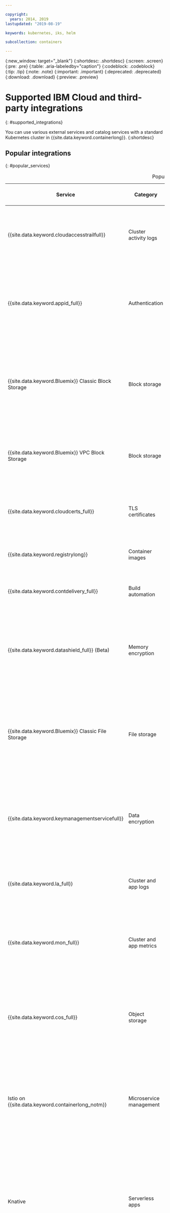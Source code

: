 ```yaml
---

copyright:
  years: 2014, 2019
lastupdated: "2019-08-19"

keywords: kubernetes, iks, helm

subcollection: containers

---
```


{:new_window: target="_blank"}
{:shortdesc: .shortdesc}
{:screen: .screen}
{:pre: .pre}
{:table: .aria-labeledby="caption"}
{:codeblock: .codeblock}
{:tip: .tip}
{:note: .note}
{:important: .important}
{:deprecated: .deprecated}
{:download: .download}
{:preview: .preview}


# Supported IBM Cloud and third-party integrations
{: #supported_integrations}

You can use various external services and catalog services with a standard Kubernetes cluster in {{site.data.keyword.containerlong}}.
{:shortdesc}

## Popular integrations
{: #popular_services}

<table summary="The table shows available services that you can add to your cluster and that are popular among {{site.data.keyword.containerlong_notm}} users. Rows are to be read from the left to right, with the name of the service in column one, and a description of the service in column two.">
<caption>Popular services</caption>
<thead>
<tr>
<th>Service</th>
<th>Category</th>
<th>Description</th>
<th>Classic</th>
<th>VPC on Classic</th>
</tr>
</thead>
<tbody>
<tr>
<td>{{site.data.keyword.cloudaccesstrailfull}}</td>
<td>Cluster activity logs</td>
<td>Monitor the administrative activity that is made in your cluster by analyzing logs through Grafana. For more information about the service, see the [Activity Tracker](/docs/services/cloud-activity-tracker?topic=cloud-activity-tracker-getting-started) documentation. For more information about the types of events that you can track, see [Activity Tracker events](/docs/containers?topic=containers-at_events).</td>
<td><img src="images/confirm.svg" width="32" alt="Feature available" style="width:32px;" /></td>
<td><img src="images/confirm.svg" width="32" alt="Feature available" style="width:32px;" /></td>
</tr>
<tr>
<td>{{site.data.keyword.appid_full}}</td>
<td>Authentication</td>
<td>Add a level of security to your apps with [{{site.data.keyword.appid_short}}](/docs/services/appid?topic=appid-getting-started) by requiring users to sign in. To authenticate web or API HTTP/HTTPS requests to your app, you can integrate {{site.data.keyword.appid_short_notm}} with your Ingress service by using the [{{site.data.keyword.appid_short_notm}} authentication Ingress annotation](/docs/containers?topic=containers-ingress_annotation#appid-auth).</td>
<td><img src="images/confirm.svg" width="32" alt="Feature available" style="width:32px;" /></td>
<td><img src="images/confirm.svg" width="32" alt="Feature available" style="width:32px;" /></td>
</tr>
<tr>
<td>{{site.data.keyword.Bluemix}} Classic Block Storage</td>
<td>Block storage</td>
<td>[{{site.data.keyword.cloud_notm}} Block Storage](/docs/infrastructure/BlockStorage?topic=BlockStorage-getting-started#getting-started) is persistent, high-performance iSCSI storage that you can add to your apps by using Kubernetes persistent volumes (PVs). Use block storage to deploy stateful apps in a single zone or as high-performance storage for single pods. For more information about how to provision block storage in your cluster, see [Storing data on {{site.data.keyword.cloud_notm}} Block Storage](/docs/containers?topic=containers-block_storage#block_storage)</td>
<td><img src="images/confirm.svg" width="32" alt="Feature available" style="width:32px;" /></td>
<td></td>
</tr>
<tr>
<td>{{site.data.keyword.Bluemix}} VPC Block Storage</td>
<td>Block storage</td>
<td>[Block Storage for VPC](/docs/vpc-on-classic-block-storage?topic=vpc-on-classic-block-storage-getting-started) provides hypervisor-mounted, high-performance data storage for your virtual server instances that you provision within a VPC on Classic cluster. For more information about how to provision VPC Block Storage in your cluster, see [Storing data on VPC Block Storage](/docs/containers?topic=containers-vpc-block)</td>
<td></td>
<td><img src="images/confirm.svg" width="32" alt="Feature available" style="width:32px;" /></td>
</tr>
<tr>
<td>{{site.data.keyword.cloudcerts_full}}</td>
<td>TLS certificates</td>
<td>You can use <a href="/docs/services/certificate-manager?topic=certificate-manager-getting-started#getting-started" target="_blank">{{site.data.keyword.cloudcerts_long}} <img src="../icons/launch-glyph.svg" alt="External link icon"></a> to store and manage SSL certificates for your apps. For more information, see <a href="https://www.ibm.com/blogs/bluemix/2018/01/use-ibm-cloud-certificate-manager-ibm-cloud-container-service-deploy-custom-domain-tls-certificates/" target="_blank">Use {{site.data.keyword.cloudcerts_long_notm}} with {{site.data.keyword.containerlong_notm}} to deploy custom domain TLS Certificates <img src="../icons/launch-glyph.svg" alt="External link icon"></a>. </td>
<td><img src="images/confirm.svg" width="32" alt="Feature available" style="width:32px;" /></td>
<td><img src="images/confirm.svg" width="32" alt="Feature available" style="width:32px;" /></td>
</tr>
<tr>
<td>{{site.data.keyword.registrylong}}</td>
<td>Container images</td>
<td>Set up your own secured Docker image repository where you can safely store and share images between cluster users. For more information, see the <a href="/docs/services/Registry?topic=registry-getting-started" target="_blank">{{site.data.keyword.registrylong}} documentation <img src="../icons/launch-glyph.svg" alt="External link icon"></a>.</td>
<td><img src="images/confirm.svg" width="32" alt="Feature available" style="width:32px;" /></td>
<td><img src="images/confirm.svg" width="32" alt="Feature available" style="width:32px;" /></td>
</tr>
<tr>
<td>{{site.data.keyword.contdelivery_full}}</td>
<td>Build automation</td>
<td>Automate your app builds and container deployments to Kubernetes clusters by using a toolchain. For more information about the setup, see the blog <a href="https://developer.ibm.com/recipes/tutorials/deploy-kubernetes-pods-to-the-bluemix-container-service-using-devops-pipelines/" target="_blank">Deploy Kubernetes pods to the {{site.data.keyword.containerlong_notm}} using DevOps Pipelines <img src="../icons/launch-glyph.svg" alt="External link icon"></a>. </td>
<td><img src="images/confirm.svg" width="32" alt="Feature available" style="width:32px;" /></td>
<td><img src="images/confirm.svg" width="32" alt="Feature available" style="width:32px;" /></td>
</tr>
<tr>
<td>{{site.data.keyword.datashield_full}} (Beta)</td>
<td>Memory encryption</td>
<td>You can use <a href="/docs/services/data-shield?topic=data-shield-getting-started#getting-started" target="_blank">{{site.data.keyword.datashield_short}} <img src="../icons/launch-glyph.svg" alt="External link icon"></a> to encrypt your data memory. {{site.data.keyword.datashield_short}} is integrated with Intel® Software Guard Extensions (SGX) and Fortanix® technology so that your {{site.data.keyword.cloud_notm}} container workload code and data are protected in use. The app code and data run in CPU-hardened enclaves, which are trusted areas of memory on the worker node that protect critical aspects of the app, which helps to keep the code and data confidential and unmodified.</td>
<td><img src="images/confirm.svg" width="32" alt="Feature available" style="width:32px;" /></td>
<td></td>
</tr>
<tr>
<td>{{site.data.keyword.Bluemix}} Classic File Storage</td>
<td>File storage</td>
<td>[{{site.data.keyword.cloud_notm}} Classic File Storage](/docs/infrastructure/FileStorage?topic=FileStorage-getting-started#getting-started) is persistent, fast, and flexible network-attached, NFS-based file storage that you can add to your apps by using Kubernetes persistent volumes. You can choose between predefined storage tiers with GB sizes and IOPS that meet the requirements of your workloads. For more information about how to provision file storage in your cluster, see [Storing data on {{site.data.keyword.cloud_notm}} File Storage](/docs/containers?topic=containers-file_storage#file_storage).</td>
<td><img src="images/confirm.svg" width="32" alt="Feature available" style="width:32px;" /></td>
<td></td>
</tr>
<tr>
<td>{{site.data.keyword.keymanagementservicefull}}</td>
<td>Data encryption</td>
<td>Encrypt the Kubernetes secrets that are in your cluster by enabling {{site.data.keyword.keymanagementserviceshort}}. Encrypting your Kubernetes secrets prevents unauthorized users from accessing sensitive cluster information.<br>To set up, see <a href="/docs/containers?topic=containers-encryption#keyprotect">Encrypting Kubernetes secrets by using {{site.data.keyword.keymanagementserviceshort}}</a>.<br>For more information, see the <a href="/docs/services/key-protect?topic=key-protect-getting-started-tutorial" target="_blank">{{site.data.keyword.keymanagementserviceshort}} documentation <img src="../icons/launch-glyph.svg" alt="External link icon"></a>.</td>
<td><img src="images/confirm.svg" width="32" alt="Feature available" style="width:32px;" /></td>
<td><img src="images/confirm.svg" width="32" alt="Feature available" style="width:32px;" /></td>
</tr>
<tr>
<td>{{site.data.keyword.la_full}}</td>
<td>Cluster and app logs</td>
<td>Add log management capabilities to your cluster by deploying LogDNA as a third-party service to your worker nodes to manage logs from your pod containers. For more information, see [Managing Kubernetes cluster logs with {{site.data.keyword.loganalysisfull_notm}} with LogDNA](/docs/services/Log-Analysis-with-LogDNA/tutorials?topic=LogDNA-kube#kube).</td>
<td><img src="images/confirm.svg" width="32" alt="Feature available" style="width:32px;" /></td>
<td><img src="images/confirm.svg" width="32" alt="Feature available" style="width:32px;" /></td>
</tr>
<tr>
<td>{{site.data.keyword.mon_full}}</td>
<td>Cluster and app metrics</td>
<td>Gain operational visibility into the performance and health of your apps by deploying Sysdig as a third-party service to your worker nodes to forward metrics to {{site.data.keyword.monitoringlong}}. For more information, see [Analyzing metrics for an app that is deployed in a Kubernetes cluster](/docs/services/Monitoring-with-Sysdig/tutorials?topic=Sysdig-kubernetes_cluster#kubernetes_cluster). </td>
<td><img src="images/confirm.svg" width="32" alt="Feature available" style="width:32px;" /></td>
<td><img src="images/confirm.svg" width="32" alt="Feature available" style="width:32px;" /></td>
</tr>
<tr>
<td>{{site.data.keyword.cos_full}}</td>
<td>Object storage</td>
<td>Data that is stored with {{site.data.keyword.cos_short}} is encrypted and dispersed across multiple geographic locations, and accessed over HTTP by using a REST API. You can use the [ibm-backup-restore image](/docs/services/RegistryImages/ibm-backup-restore?topic=RegistryImages-ibmbackup_restore_starter) to configure the service to make one-time or scheduled backups for data in your clusters. For more information about the service, see the <a href="/docs/services/cloud-object-storage?topic=cloud-object-storage-about-ibm-cloud-object-storage" target="_blank">{{site.data.keyword.cos_short}} documentation <img src="../icons/launch-glyph.svg" alt="External link icon"></a>.</td>
<td><img src="images/confirm.svg" width="32" alt="Feature available" style="width:32px;" /></td>
<td></td>
</tr>
<tr>
<td>Istio on {{site.data.keyword.containerlong_notm}}</td>
<td>Microservice management</td>
<td><a href="https://www.ibm.com/cloud/info/istio" target="_blank">Istio <img src="../icons/launch-glyph.svg" alt="External link icon"></a> is an open source service that gives developers a way to connect, secure, manage, and monitor a network of microservices, also known a service mesh, on cloud orchestration platforms. Istio on {{site.data.keyword.containerlong}} provides a one-step installation of Istio into your cluster through a managed add-on. With one click, you can get all Istio core components, additional tracing, monitoring, and visualization, and the BookInfo sample app up and running. To get started, see [Using the managed Istio add-on (beta)](/docs/containers?topic=containers-istio).</td>
<td><img src="images/confirm.svg" width="32" alt="Feature available" style="width:32px;" /></td>
<td><img src="images/confirm.svg" width="32" alt="Feature available" style="width:32px;" /></td>
</tr>
<tr>
<td>Knative</td>
<td>Serverless apps</td>
<td>[Knative ![External link icon](../icons/launch-glyph.svg "External link icon")](https://github.com/knative/docs) is an open source platform that was developed by IBM, Google, Pivotal, Red Hat, Cisco, and others with the goal of extending the capabilities of Kubernetes to help you create modern, source-centric containerized, and serverless apps on top of your Kubernetes cluster. The platform uses a consistent approach across programming languages and frameworks to abstract the operational burden of building, deploying, and managing workloads in Kubernetes so that developers can focus on what matters most to them: the source code. For more information, see [Deploying serverless apps with Knative](/docs/containers?topic=containers-serverless-apps-knative). </td>
<td><img src="images/confirm.svg" width="32" alt="Feature available" style="width:32px;" /></td>
<td><img src="images/confirm.svg" width="32" alt="Feature available" style="width:32px;" /></td>
</tr>
<tr>
<td>Portworx</td>
<td>Storage for stateful apps</td>
<td>[Portworx ![External link icon](../icons/launch-glyph.svg "External link icon")](https://portworx.com/products/introduction/) is a highly available software-defined storage solution that you can use to manage persistent storage for your containerized databases and other stateful apps, or to share data between pods across multiple zones. You can install Portworx with a Helm chart and provision storage for your apps by using Kubernetes persistent volumes. For more information about how to set up Portworx in your cluster, see [Storing data on software-defined storage (SDS) with Portworx](/docs/containers?topic=containers-portworx#portworx).</td>
<td><img src="images/confirm.svg" width="32" alt="Feature available" style="width:32px;" /></td>
<td></td>
</tr>
<tr>
<td>Razee</td>
<td>Deployment automation</td>
<td>[Razee ![External link icon](../icons/launch-glyph.svg "External link icon")](https://razee.io/) is an open-source project that automates and manages the deployment of Kubernetes resources across clusters, environments, and cloud providers, and helps you to visualize deployment information for your resources so that you can monitor the rollout process and find deployment issues more quickly. For more information about Razee and how to set up Razee in your cluster to automate your deployment process, see the [Razee documentation ![External link icon](../icons/launch-glyph.svg "External link icon")](https://github.com/razee-io/Razee).</td>
<td><img src="images/confirm.svg" width="32" alt="Feature available" style="width:32px;" /></td>
<td><img src="images/confirm.svg" width="32" alt="Feature available" style="width:32px;" /></td>
</tr>
</tbody>
</table>

<br />


## DevOps services
{: #devops_services}

<table summary="The table shows available services that you can add to your cluster to add extra DevOps capabilities. Rows are to be read from the left to right, with the name of the service in column one, and a description of the service in column two.">
<caption>DevOps services</caption>
<thead>
<tr>
<th>Service</th>
<th>Description</th>
<th>Classic</th>
<th>VPC on Classic </th>
</tr>
</thead>
<tbody>
<tr>
<td>{{site.data.keyword.cfee_full_notm}}</td>
<td>Deploy and manage your own Cloud Foundry platform on top of a Kubernetes cluster to develop, package, deploy, and manage cloud-native apps, and leverage the {{site.data.keyword.cloud_notm}} ecosystem to bind additional services to your apps. When you create an {{site.data.keyword.cfee_full_notm}} instance, you must configure your Kubernetes cluster by choosing the flavor and VLANs for your worker nodes. Your cluster is then provisioned with {{site.data.keyword.containerlong_notm}} and {{site.data.keyword.cfee_full_notm}} is automatically deployed to your cluster. For more information about how to set up {{site.data.keyword.cfee_full_notm}}, see the [Getting started tutorial](/docs/cloud-foundry?topic=cloud-foundry-getting-started#getting-started). </td>
 <td><img src="images/confirm.svg" width="32" alt="Feature available" style="width:32px;" /></td>
<td></td>
</tr>
<tr>
<td>Codeship</td>
<td>You can use <a href="https://codeship.com" target="_blank">Codeship <img src="../icons/launch-glyph.svg" alt="External link icon"></a> for the continuous integration and delivery of containers. For more information, see <a href="https://www.ibm.com/blogs/bluemix/2017/10/using-codeship-pro-deploy-workloads-ibm-container-service/" target="_blank">Using Codeship Pro To Deploy Workloads to {{site.data.keyword.containerlong_notm}} <img src="../icons/launch-glyph.svg" alt="External link icon"></a>. </td>
 <td><img src="images/confirm.svg" width="32" alt="Feature available" style="width:32px;" /></td>
<td><img src="images/confirm.svg" width="32" alt="Feature available" style="width:32px;" /></td>
</tr>
<tr>
<td>Grafeas</td>
<td>[Grafeas ![External link icon](../icons/launch-glyph.svg "External link icon")](https://grafeas.io) is an open source CI/CD service that provides a common way for how to retrieve, store, and exchange metadata during the software supply chain process. For example, if you integrate Grafeas into your app build process, Grafeas can store information about the initiator of the build request, vulnerability scan results, and quality assurance sign-off so that you can make an informed decision if an app can be deployed to production. You can use this metadata in audits or to prove compliance for your software supply chain. </td>
 <td><img src="images/confirm.svg" width="32" alt="Feature available" style="width:32px;" /></td>
<td><img src="images/confirm.svg" width="32" alt="Feature available" style="width:32px;" /></td>
</tr>
<tr>
<td>Helm</td>
<td> <a href="https://helm.sh" target="_blank">Helm <img src="../icons/launch-glyph.svg" alt="External link icon"></a> is a Kubernetes package manager. You can create new Helm charts or use preexisting Helm charts to define, install, and upgrade complex Kubernetes applications that run in {{site.data.keyword.containerlong_notm}} clusters. <p>For more information, see [Setting up Helm in {{site.data.keyword.containerlong_notm}}](/docs/containers?topic=containers-helm).</p></td>
 <td><img src="images/confirm.svg" width="32" alt="Feature available" style="width:32px;" /></td>
<td><img src="images/confirm.svg" width="32" alt="Feature available" style="width:32px;" /></td>
</tr>
<tr>
<td>{{site.data.keyword.contdelivery_full}}</td>
<td>Automate your app builds and container deployments to Kubernetes clusters by using a toolchain. For more information about the setup, see the blog <a href="https://developer.ibm.com/recipes/tutorials/deploy-kubernetes-pods-to-the-bluemix-container-service-using-devops-pipelines/" target="_blank">Deploy Kubernetes pods to the {{site.data.keyword.containerlong_notm}} using DevOps Pipelines <img src="../icons/launch-glyph.svg" alt="External link icon"></a>. </td>
 <td><img src="images/confirm.svg" width="32" alt="Feature available" style="width:32px;" /></td>
<td><img src="images/confirm.svg" width="32" alt="Feature available" style="width:32px;" /></td>
</tr>
<tr>
<td>Istio on {{site.data.keyword.containerlong_notm}}</td>
<td><a href="https://www.ibm.com/cloud/info/istio" target="_blank">Istio <img src="../icons/launch-glyph.svg" alt="External link icon"></a> is an open source service that gives developers a way to connect, secure, manage, and monitor a network of microservices, also known a service mesh, on cloud orchestration platforms. Istio on {{site.data.keyword.containerlong}} provides a one-step installation of Istio into your cluster through a managed add-on. With one click, you can get all Istio core components, additional tracing, monitoring, and visualization, and the BookInfo sample app up and running. To get started, see [Using the managed Istio add-on (beta)](/docs/containers?topic=containers-istio).</td>
 <td><img src="images/confirm.svg" width="32" alt="Feature available" style="width:32px;" /></td>
<td><img src="images/confirm.svg" width="32" alt="Feature available" style="width:32px;" /></td>
</tr>

<tr>
<td>Knative</td>
<td>[Knative ![External link icon](../icons/launch-glyph.svg "External link icon")](https://github.com/knative/docs) is an open source platform that was developed by IBM, Google, Pivotal, Red Hat, Cisco, and others with the goal of extending the capabilities of Kubernetes to help you create modern, source-centric containerized, and serverless apps on top of your Kubernetes cluster. The platform uses a consistent approach across programming languages and frameworks to abstract the operational burden of building, deploying, and managing workloads in Kubernetes so that developers can focus on what matters most to them: the source code. For more information, see [Deploying serverless apps with Knative](/docs/containers?topic=containers-serverless-apps-knative). </td>
 <td><img src="images/confirm.svg" width="32" alt="Feature available" style="width:32px;" /></td>
<td><img src="images/confirm.svg" width="32" alt="Feature available" style="width:32px;" /></td>
</tr>
<tr>
<td>Razee</td>
<td>[Razee ![External link icon](../icons/launch-glyph.svg "External link icon")](https://razee.io/) is an open-source project that automates and manages the deployment of Kubernetes resources across clusters, environments, and cloud providers, and helps you to visualize deployment information for your resources so that you can monitor the rollout process and find deployment issues more quickly. For more information about Razee and how to set up Razee in your cluster to automate your deployment process, see the [Razee documentation ![External link icon](../icons/launch-glyph.svg "External link icon")](https://github.com/razee-io/Razee).</td>
 <td><img src="images/confirm.svg" width="32" alt="Feature available" style="width:32px;" /></td>
<td><img src="images/confirm.svg" width="32" alt="Feature available" style="width:32px;" /></td>
</tr>
</tbody>
</table>

<br />


## Hybrid cloud services
{: #hybrid_cloud_services}

<table summary="The table shows available services that you can use to connect your cluster to on-premises data centers. Rows are to be read from the left to right, with the name of the service in column one, and a description of the service in column two.">
<caption>Hybrid cloud services</caption>
<thead>
<tr>
<th>Service</th>
<th>Description</th>
<th>Classic</th>
<th>VPC on Classic </th>
</tr>
</thead>
<tbody>
  <tr>
    <td>{{site.data.keyword.BluDirectLink}}</td>
    <td>With [{{site.data.keyword.cloud_notm}} Direct Link](/docs/infrastructure/direct-link?topic=direct-link-about-ibm-cloud-direct-link), you can create a direct, private connection between your remote network environments and {{site.data.keyword.containerlong_notm}} without routing over the public internet. The {{site.data.keyword.cloud_notm}} Direct Link offerings are useful when you must implement hybrid workloads, cross-provider workloads, large or frequent data transfers, or private workloads. To choose an {{site.data.keyword.cloud_notm}} Direct Link offering and set up an {{site.data.keyword.cloud_notm}} Direct Link connection, see [Get Started with {{site.data.keyword.cloud_notm}} Direct Link](/docs/infrastructure/direct-link?topic=direct-link-get-started-with-ibm-cloud-direct-link#how-do-i-know-which-type-of-ibm-cloud-direct-link-i-need-) in the {{site.data.keyword.cloud_notm}} Direct Link documentation.</td>
 <td><img src="images/confirm.svg" width="32" alt="Feature available" style="width:32px;" /></td>
<td></td>
  </tr>
<tr>
  <td>strongSwan IPSec VPN Service</td>
  <td>Set up a [strongSwan IPSec VPN service ![External link icon](../icons/launch-glyph.svg "External link icon")](https://www.strongswan.org/about.html) that securely connects your Kubernetes cluster with an on-premises network. The strongSwan IPSec VPN service provides a secure end-to-end communication channel over the internet that is based on the industry-standard Internet Protocol Security (IPSec) protocol suite. To set up a secure connection between your cluster and an on-premises network, [configure and deploy the strongSwan IPSec VPN service](/docs/containers?topic=containers-vpn#vpn-setup) directly in a pod in your cluster.</td>
<td><img src="images/confirm.svg" width="32" alt="Feature available" style="width:32px;" /></td>
<td></td>
  </tr>
  </tbody>
  </table>

<br />


## Logging and monitoring services
{: #health_services}
<table summary="The table shows available services that you can add to your cluster to add extra logging and monitoring capabilities. Rows are to be read from the left to right, with the name of the service in column one, and a description of the service in column two.">
<caption>Logging and monitoring services</caption>
<thead>
<tr>
<th>Service</th>
<th>Description</th>
<th>Classic</th>
<th>VPC on Classic </th>
</tr>
</thead>
<tbody>
<tr>
<td>CoScale</td>
<td>Monitor worker nodes, containers, replica sets, replication controllers, and services with <a href="https://www.newrelic.com/coscale" target="_blank">CoScale <img src="../icons/launch-glyph.svg" alt="External link icon"></a>. For more information, see <a href="https://www.ibm.com/blogs/bluemix/2017/06/monitoring-ibm-bluemix-container-service-coscale/" target="_blank">Monitoring {{site.data.keyword.containerlong_notm}} with CoScale <img src="../icons/launch-glyph.svg" alt="External link icon"></a>. </td>
<td><img src="images/confirm.svg" width="32" alt="Feature available" style="width:32px;" /></td>
<td><img src="images/confirm.svg" width="32" alt="Feature available" style="width:32px;" /></td>
</tr>
<tr>
<td>Datadog</td>
<td>Monitor your cluster and view infrastructure and application performance metrics with <a href="https://www.datadoghq.com/" target="_blank">Datadog <img src="../icons/launch-glyph.svg" alt="External link icon"></a>. For more information, see <a href="https://www.ibm.com/blogs/bluemix/2017/07/monitoring-ibm-bluemix-container-service-datadog/" target="_blank">Monitoring {{site.data.keyword.containerlong_notm}} with Datadog <img src="../icons/launch-glyph.svg" alt="External link icon"></a>. </td>
<td><img src="images/confirm.svg" width="32" alt="Feature available" style="width:32px;" /></td>
<td><img src="images/confirm.svg" width="32" alt="Feature available" style="width:32px;" /></td>
</tr>
<tr>
<td>{{site.data.keyword.cloudaccesstrailfull}}</td>
<td>Monitor the administrative activity that is made in your cluster by analyzing logs through Grafana. For more information about the service, see the [Activity Tracker](/docs/services/cloud-activity-tracker?topic=cloud-activity-tracker-getting-started) documentation. For more information about the types of events that you can track, see [Activity Tracker events](/docs/containers?topic=containers-at_events).</td>
<td><img src="images/confirm.svg" width="32" alt="Feature available" style="width:32px;" /></td>
<td><img src="images/confirm.svg" width="32" alt="Feature available" style="width:32px;" /></td>
</tr>
<tr>
<td>{{site.data.keyword.la_full_notm}}</td>
<td>Add log management capabilities to your cluster by deploying LogDNA as a third-party service to your worker nodes to manage logs from your pod containers. For more information, see [Managing Kubernetes cluster logs with {{site.data.keyword.loganalysisfull_notm}} with LogDNA](/docs/services/Log-Analysis-with-LogDNA/tutorials?topic=LogDNA-kube#kube).</td>
<td><img src="images/confirm.svg" width="32" alt="Feature available" style="width:32px;" /></td>
<td><img src="images/confirm.svg" width="32" alt="Feature available" style="width:32px;" /></td>
</tr>
<tr>
<td>{{site.data.keyword.mon_full_notm}}</td>
<td>Gain operational visibility into the performance and health of your apps by deploying Sysdig as a third-party service to your worker nodes to forward metrics to {{site.data.keyword.monitoringlong}}. For more information, see [Analyzing metrics for an app that is deployed in a Kubernetes cluster](/docs/services/Monitoring-with-Sysdig/tutorials?topic=Sysdig-kubernetes_cluster#kubernetes_cluster). </td>
<td><img src="images/confirm.svg" width="32" alt="Feature available" style="width:32px;" /></td>
<td><img src="images/confirm.svg" width="32" alt="Feature available" style="width:32px;" /></td>
</tr>
<tr>
<td>Instana</td>
<td> <a href="https://www.instana.com/" target="_blank">Instana <img src="../icons/launch-glyph.svg" alt="External link icon"></a> provides infrastructure and app performance monitoring with a GUI that automatically discovers and maps your apps. Instana captures every request to your apps, which you can use to troubleshoot and perform root cause analysis to prevent the problems from happening again. Check out the blog post about <a href="https://www.instana.com/blog/precise-visibility-applications-ibm-bluemix-container-service/" target="_blank">deploying Instana in {{site.data.keyword.containerlong_notm}} <img src="../icons/launch-glyph.svg" alt="External link icon"></a> to learn more.</td>
<td><img src="images/confirm.svg" width="32" alt="Feature available" style="width:32px;" /></td>
<td><img src="images/confirm.svg" width="32" alt="Feature available" style="width:32px;" /></td>
</tr>
<tr>
<td>Prometheus</td>
<td>Prometheus is an open source monitoring, logging, and alerting tool that was designed for Kubernetes. Prometheus retrieves detailed information about the cluster, worker nodes, and deployment health based on Kubernetes logging information. CPU, memory, I/O, and network activity is collected for each container that runs in a cluster. You can use the collected data in custom queries or alerts to monitor performance and workloads in your cluster.

<p>To use Prometheus, follow the <a href="https://github.com/coreos/prometheus-operator/tree/master/contrib/kube-prometheus" target="_blank">CoreOS instructions <img src="../icons/launch-glyph.svg" alt="External link icon"></a>.</p>
</td>
<td><img src="images/confirm.svg" width="32" alt="Feature available" style="width:32px;" /></td>
<td><img src="images/confirm.svg" width="32" alt="Feature available" style="width:32px;" /></td>
</tr>
<tr>
<td>Sematext</td>
<td>View metrics and logs for your containerized applications by using <a href="https://sematext.com/" target="_blank">Sematext <img src="../icons/launch-glyph.svg" alt="External link icon"></a>. For more information, see <a href="https://www.ibm.com/blogs/bluemix/2017/09/monitoring-logging-ibm-bluemix-container-service-sematext/" target="_blank">Monitoring and logging for containers with Sematext <img src="../icons/launch-glyph.svg" alt="External link icon"></a>. </td>
<td><img src="images/confirm.svg" width="32" alt="Feature available" style="width:32px;" /></td>
<td><img src="images/confirm.svg" width="32" alt="Feature available" style="width:32px;" /></td>
</tr>
<tr>
<td>Splunk</td>
<td>Import and search your Kubernetes logging, object, and metrics data in Splunk by using Splunk Connect for Kubernetes. Splunk Connect for Kubernetes is a collection of Helm charts that deploy a Splunk-supported deployment of Fluentd to your Kubernetes cluster, a Splunk-built Fluentd HTTP Event Collector (HEC) plug-in to send logs and metadata, and a metrics deployment that captures your cluster metrics. For more information, see <a href="https://www.ibm.com/blogs/bluemix/2019/02/solving-business-problems-with-splunk-on-ibm-cloud-kubernetes-service/" target="_blank">Solving Business Problems with Splunk on {{site.data.keyword.containerlong_notm}} <img src="../icons/launch-glyph.svg" alt="External link icon"></a>.</td>
<td><img src="images/confirm.svg" width="32" alt="Feature available" style="width:32px;" /></td>
<td><img src="images/confirm.svg" width="32" alt="Feature available" style="width:32px;" /></td>
</tr>
<tr>
<td>Weave Scope</td>
<td>[Weave Scope ![External link icon](../icons/launch-glyph.svg "External link icon")](https://www.weave.works/oss/scope/) provides a visual diagram of your resources within a Kubernetes cluster, including services, pods, containers, processes, nodes, and more. Weave Scope provides interactive metrics for CPU and memory and also provides tools to tail and exec into a container.</td>
<td><img src="images/confirm.svg" width="32" alt="Feature available" style="width:32px;" /></td>
<td><img src="images/confirm.svg" width="32" alt="Feature available" style="width:32px;" /></td>
</tr>
</tbody>
</table>

<br />



## Security services
{: #security_services}

Want a comprehensive view of how to integrate {{site.data.keyword.cloud_notm}} security services with your cluster? Check out the [Apply end-to-end security to a cloud application tutorial](/docs/tutorials?topic=solution-tutorials-cloud-e2e-security).
{: shortdesc}

<table summary="The table shows available services that you can add to your cluster to add extra security capabilities. Rows are to be read from the left to right, with the name of the service in column one, and a description of the service in column two.">
<caption>Security services</caption>
<thead>
<tr>
<th>Service</th>
<th>Description</th>
  <th>Classic</th>
  <th>VPC on Classic </th>
</tr>
</thead>
<tbody>
  <tr>
    <td>{{site.data.keyword.appid_full}}</td>
    <td>Add a level of security to your apps with [{{site.data.keyword.appid_short}}](/docs/services/appid?topic=appid-getting-started) by requiring users to sign in. To authenticate web or API HTTP/HTTPS requests to your app, you can integrate {{site.data.keyword.appid_short_notm}} with your Ingress service by using the [{{site.data.keyword.appid_short_notm}} authentication Ingress annotation](/docs/containers?topic=containers-ingress_annotation#appid-auth).</td>
<td><img src="images/confirm.svg" width="32" alt="Feature available" style="width:32px;" /></td>
<td><img src="images/confirm.svg" width="32" alt="Feature available" style="width:32px;" /></td>
  </tr>
<tr>
<td>Aqua Security</td>
  <td>As a supplement to <a href="/docs/services/va?topic=va-va_index" target="_blank">Vulnerability Advisor</a>, you can use <a href="https://www.aquasec.com/" target="_blank">Aqua Security <img src="../icons/launch-glyph.svg" alt="External link icon"></a> to improve the security of container deployments by reducing what your app is allowed to do. For more information, see <a href="https://blog.aquasec.com/securing-container-deployments-on-bluemix-with-aqua-security" target="_blank">Securing container deployments on {{site.data.keyword.cloud_notm}} with Aqua Security <img src="../icons/launch-glyph.svg" alt="External link icon"></a>. </td>
<td><img src="images/confirm.svg" width="32" alt="Feature available" style="width:32px;" /></td>
<td><img src="images/confirm.svg" width="32" alt="Feature available" style="width:32px;" /></td>
</tr>
<tr>
<td>{{site.data.keyword.cloudcerts_full}}</td>
<td>You can use <a href="/docs/services/certificate-manager?topic=certificate-manager-getting-started#getting-started" target="_blank">{{site.data.keyword.cloudcerts_long}} <img src="../icons/launch-glyph.svg" alt="External link icon"></a> to store and manage SSL certificates for your apps. For more information, see <a href="https://www.ibm.com/blogs/bluemix/2018/01/use-ibm-cloud-certificate-manager-ibm-cloud-container-service-deploy-custom-domain-tls-certificates/" target="_blank">Use {{site.data.keyword.cloudcerts_long_notm}} with {{site.data.keyword.containerlong_notm}} to deploy custom domain TLS Certificates <img src="../icons/launch-glyph.svg" alt="External link icon"></a>. </td>
<td><img src="images/confirm.svg" width="32" alt="Feature available" style="width:32px;" /></td>
<td><img src="images/confirm.svg" width="32" alt="Feature available" style="width:32px;" /></td>
</tr>
<tr>
  <td>{{site.data.keyword.datashield_full}} (Beta)</td>
  <td>You can use <a href="/docs/services/data-shield?topic=data-shield-getting-started#getting-started" target="_blank">{{site.data.keyword.datashield_short}} <img src="../icons/launch-glyph.svg" alt="External link icon"></a> to encrypt your data memory. {{site.data.keyword.datashield_short}} is integrated with Intel® Software Guard Extensions (SGX) and Fortanix® technology so that your {{site.data.keyword.cloud_notm}} container workload code and data are protected in use. The app code and data run in CPU-hardened enclaves, which are trusted areas of memory on the worker node that protect critical aspects of the app, which helps to keep the code and data confidential and unmodified.</td>
<td><img src="images/confirm.svg" width="32" alt="Feature available" style="width:32px;" /></td>
<td></td>
</tr>
<tr>
  <td>{{site.data.keyword.registrylong}}</td>
  <td>Set up your own secured Docker image repository where you can safely store and share images between cluster users. For more information, see the <a href="/docs/services/Registry?topic=registry-getting-started" target="_blank">{{site.data.keyword.registrylong}} documentation <img src="../icons/launch-glyph.svg" alt="External link icon"></a>.</td>
<td><img src="images/confirm.svg" width="32" alt="Feature available" style="width:32px;" /></td>
<td><img src="images/confirm.svg" width="32" alt="Feature available" style="width:32px;" /></td>
</tr>
<tr>
  <td>{{site.data.keyword.keymanagementservicefull}}</td>
  <td>Encrypt the Kubernetes secrets that are in your cluster by enabling {{site.data.keyword.keymanagementserviceshort}}. Encrypting your Kubernetes secrets prevents unauthorized users from accessing sensitive cluster information.<br>To set up, see <a href="/docs/containers?topic=containers-encryption#keyprotect">Encrypting Kubernetes secrets by using {{site.data.keyword.keymanagementserviceshort}}</a>.<br>For more information, see the <a href="/docs/services/key-protect?topic=key-protect-getting-started-tutorial" target="_blank">{{site.data.keyword.keymanagementserviceshort}} documentation <img src="../icons/launch-glyph.svg" alt="External link icon"></a>.</td>
<td><img src="images/confirm.svg" width="32" alt="Feature available" style="width:32px;" /></td>
<td><img src="images/confirm.svg" width="32" alt="Feature available" style="width:32px;" /></td>
</tr>
<tr>
<td>NeuVector</td>
<td>Protect containers with a cloud-native firewall by using <a href="https://neuvector.com/" target="_blank">NeuVector <img src="../icons/launch-glyph.svg" alt="External link icon"></a>. For more information, see <a href="https://www.ibm.com/us-en/marketplace/neuvector-container-security" target="_blank">NeuVector Container Security <img src="../icons/launch-glyph.svg" alt="External link icon"></a>. </td>
<td><img src="images/confirm.svg" width="32" alt="Feature available" style="width:32px;" /></td>
<td><img src="images/confirm.svg" width="32" alt="Feature available" style="width:32px;" /></td>
</tr>
<tr>
<td>Twistlock</td>
<td>As a supplement to <a href="/docs/services/va?topic=va-va_index" target="_blank">Vulnerability Advisor</a>, you can use <a href="https://www.twistlock.com/" target="_blank">Twistlock <img src="../icons/launch-glyph.svg" alt="External link icon"></a> to manage firewalls, threat protection, and incident response. For more information, see <a href="https://www.ibm.com/blogs/bluemix/2017/07/twistlock-ibm-bluemix-container-service/" target="_blank">Twistlock on {{site.data.keyword.containerlong_notm}} <img src="../icons/launch-glyph.svg" alt="External link icon"></a>. </td>
<td><img src="images/confirm.svg" width="32" alt="Feature available" style="width:32px;" /></td>
<td><img src="images/confirm.svg" width="32" alt="Feature available" style="width:32px;" /></td>
</tr>
</tbody>
</table>

<br />



## Storage services
{: #storage_services}
<table summary="The table shows available services that you can add to your cluster to add persistent storage capabilities. Rows are to be read from the left to right, with the name of the service in column one, and a description of the service in column two.">
<caption>Storage services</caption>
<thead>
<tr>
<th>Service</th>
<th>Description</th>
<th>Classic</th>
<th>VPC on Classic </th>
</tr>
</thead>
<tbody>
<tr>
  <td>Heptio Velero</td>
  <td>You can use <a href="https://github.com/heptio/velero" target="_blank">Heptio Velero <img src="../icons/launch-glyph.svg" alt="External link icon"></a> to back up and restore cluster resources and persistent volumes. For more information, see the Heptio Velero <a href="https://github.com/heptio/velero/blob/release-0.9/docs/use-cases.md" target="_blank">Use cases for disaster recovery and cluster migration <img src="../icons/launch-glyph.svg" alt="External link icon"></a>.</td>
<td><img src="images/confirm.svg" width="32" alt="Feature available" style="width:32px;" /></td>
<td><img src="images/confirm.svg" width="32" alt="Feature available" style="width:32px;" /></td>
</tr>
<tr>
  <td>{{site.data.keyword.cloud_notm}} Classic Block Storage</td>
  <td>[{{site.data.keyword.cloud_notm}} Classic Block Storage](/docs/infrastructure/BlockStorage?topic=BlockStorage-getting-started#getting-started) is persistent, high-performance iSCSI storage that you can add to your apps by using Kubernetes persistent volumes (PVs). Use block storage to deploy stateful apps in a single zone or as high-performance storage for single pods. For more information about how to provision block storage in your cluster, see [Storing data on {{site.data.keyword.cloud_notm}} Block Storage](/docs/containers?topic=containers-block_storage#block_storage)</td>
<td><img src="images/confirm.svg" width="32" alt="Feature available" style="width:32px;" /></td>
<td></td>
  </tr>
<tr>
<td>{{site.data.keyword.Bluemix}} VPC Block Storage</td>
<td>[Block Storage for VPC](/docs/vpc-on-classic-block-storage?topic=vpc-on-classic-block-storage-getting-started) provides hypervisor-mounted, high-performance data storage for your virtual server instances that you provision within a VPC on Classic cluster. For more information about how to provision VPC Block Storage in your cluster, see [Storing data on VPC Block Storage](/docs/containers?topic=containers-vpc-block)</td>
<td></td>
<td><img src="images/confirm.svg" width="32" alt="Feature available" style="width:32px;" /></td>
</tr>
<tr>
  <td>{{site.data.keyword.cos_full}}</td>
  <td>Data that is stored with {{site.data.keyword.cos_short}} is encrypted and dispersed across multiple geographic locations, and accessed over HTTP by using a REST API. You can use the [ibm-backup-restore image](/docs/services/RegistryImages/ibm-backup-restore?topic=RegistryImages-ibmbackup_restore_starter) to configure the service to make one-time or scheduled backups for data in your clusters. For more information about the service, see the <a href="/docs/services/cloud-object-storage?topic=cloud-object-storage-about-ibm-cloud-object-storage" target="_blank">{{site.data.keyword.cos_short}} documentation <img src="../icons/launch-glyph.svg" alt="External link icon"></a>.</td>
<td><img src="images/confirm.svg" width="32" alt="Feature available" style="width:32px;" /></td>
<td></td>
</tr>
  <tr>
  <td>{{site.data.keyword.cloud_notm}} Classic File Storage</td>
  <td>[{{site.data.keyword.cloud_notm}} Classic File Storage](/docs/infrastructure/FileStorage?topic=FileStorage-getting-started#getting-started) is persistent, fast, and flexible network-attached, NFS-based file storage that you can add to your apps by using Kubernetes persistent volumes. You can choose between predefined storage tiers with GB sizes and IOPS that meet the requirements of your workloads. For more information about how to provision file storage in your cluster, see [Storing data on {{site.data.keyword.cloud_notm}} File Storage](/docs/containers?topic=containers-file_storage#file_storage).</td>
<td><img src="images/confirm.svg" width="32" alt="Feature available" style="width:32px;" /></td>
<td></td>
  </tr>
  <tr>
    <td>Portworx</td>
    <td>[Portworx ![External link icon](../icons/launch-glyph.svg "External link icon")](https://portworx.com/products/introduction/) is a highly available software-defined storage solution that you can use to manage persistent storage for your containerized databases and other stateful apps, or to share data between pods across multiple zones. You can install Portworx with a Helm chart and provision storage for your apps by using Kubernetes persistent volumes. For more information about how to set up Portworx in your cluster, see [Storing data on software-defined storage (SDS) with Portworx](/docs/containers?topic=containers-portworx#portworx).</td>
<td><img src="images/confirm.svg" width="32" alt="Feature available" style="width:32px;" /></td>
<td></td>
</tr>
</tbody>
</table>

<br />


## Database services
{: #database_services}

<table summary="The table shows available services that you can add to your cluster to add database capabilities. Rows are to be read from the left to right, with the name of the service in column one, and a description of the service in column two.">
<caption>Database services</caption>
<thead>
<tr>
<th>Service</th>
<th>Description</th>
<th>Classic</th>
<th>VPC on Classic</th>
</tr>
</thead>
<tbody>
  <tr>
    <td>{{site.data.keyword.blockchainfull_notm}} Platform 2.0 beta</td>
    <td>Deploy and manage your own {{site.data.keyword.blockchainfull_notm}} Platform on {{site.data.keyword.containerlong_notm}}. With {{site.data.keyword.blockchainfull_notm}} Platform 2.0, you can host {{site.data.keyword.blockchainfull_notm}} networks or create organizations that can join other {{site.data.keyword.blockchainfull_notm}} 2.0 networks. For more information about how to set up {{site.data.keyword.blockchainfull_notm}} in {{site.data.keyword.containerlong_notm}}, see [About {{site.data.keyword.blockchainfull_notm}} Platform free 2.0 beta](/docs/services/blockchain?topic=blockchain-ibp-console-overview#ibp-console-overview).</td>
<td><img src="images/confirm.svg" width="32" alt="Feature available" style="width:32px;" /></td>
<td></td>
  </tr>
<tr>
  <td>Cloud databases</td>
  <td>You can choose between various {{site.data.keyword.cloud_notm}} database services, such as {{site.data.keyword.composeForMongoDB_full}} or {{site.data.keyword.cloudantfull}} to deploy highly available and scalable database solutions in your cluster. For a list of available cloud databases, see the [{{site.data.keyword.cloud_notm}} catalog ![External link icon](../icons/launch-glyph.svg "External link icon")](https://cloud.ibm.com/catalog?category=databases).  </td>
<td><img src="images/confirm.svg" width="32" alt="Feature available" style="width:32px;" /></td>
<td><img src="images/confirm.svg" width="32" alt="Feature available" style="width:32px;" /></td>
  </tr>
  </tbody>
  </table>
